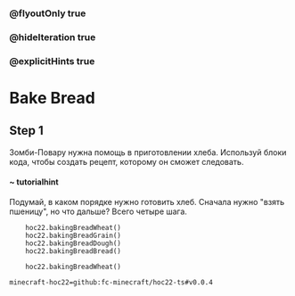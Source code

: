 ### @flyoutOnly true
### @hideIteration true
### @explicitHints true


# Bake Bread

## Step 1  
Зомби-Повару нужна помощь в приготовлении хлеба. Используй блоки кода, чтобы создать рецепт, которому он сможет следовать.  

#### ~ tutorialhint  
Подумай, в каком порядке нужно готовить хлеб. Сначала нужно "взять пшеницу", но что дальше? Всего четыре шага.  


```ghost
    hoc22.bakingBreadWheat()
    hoc22.bakingBreadGrain()
    hoc22.bakingBreadDough()
    hoc22.bakingBreadBread()
```
```template
    hoc22.bakingBreadWheat()
```

```package
minecraft-hoc22=github:fc-minecraft/hoc22-ts#v0.0.4
```
